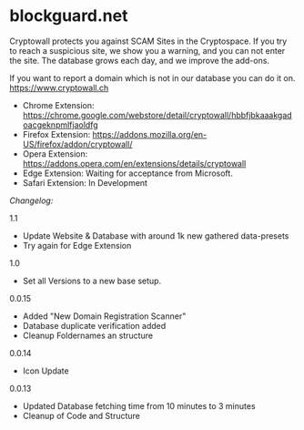 # blockguard.net

Cryptowall protects you against SCAM Sites in the Cryptospace. If you try to reach a suspicious site, we show you a warning, and you can not enter the site. The database grows each day, and we improve the add-ons.

If you want to report a domain which is not in our database you can do it on. https://www.cryptowall.ch

- Chrome Extension: https://chrome.google.com/webstore/detail/cryptowall/hbbfjbkaaakgadoacgeknpmlfjaoldfg
- Firefox Extension: https://addons.mozilla.org/en-US/firefox/addon/cryptowall/
- Opera Extension: https://addons.opera.com/en/extensions/details/cryptowall
- Edge Extension: Waiting for acceptance from Microsoft.
- Safari Extension: In Development

*Changelog:*

1.1 
- Update Website & Database with around 1k new gathered data-presets
- Try again for Edge Extension

1.0 
- Set all Versions to a new base setup.


0.0.15
- Added "New Domain Registration Scanner"
- Database duplicate verification added
- Cleanup Foldernames an structure

0.0.14
- Icon Update

0.0.13
- Updated Database fetching time from 10 minutes to 3 minutes
- Cleanup of Code and Structure
